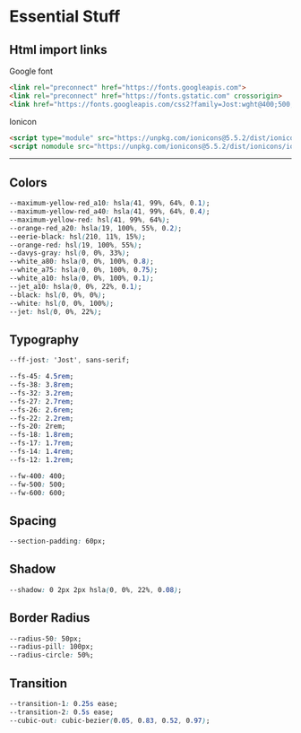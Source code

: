 # Essential Stuff

## Html import links

Google font

``` html
<link rel="preconnect" href="https://fonts.googleapis.com">
<link rel="preconnect" href="https://fonts.gstatic.com" crossorigin>
<link href="https://fonts.googleapis.com/css2?family=Jost:wght@400;500;600&display=swap" rel="stylesheet">
```

Ionicon

``` html
<script type="module" src="https://unpkg.com/ionicons@5.5.2/dist/ionicons/ionicons.esm.js"></script>
<script nomodule src="https://unpkg.com/ionicons@5.5.2/dist/ionicons/ionicons.js"></script>
```

---

## Colors

``` css
--maximum-yellow-red_a10: hsla(41, 99%, 64%, 0.1);
--maximum-yellow-red_a40: hsla(41, 99%, 64%, 0.4);
--maximum-yellow-red: hsl(41, 99%, 64%);
--orange-red_a20: hsla(19, 100%, 55%, 0.2);
--eerie-black: hsl(210, 11%, 15%);
--orange-red: hsl(19, 100%, 55%);
--davys-gray: hsl(0, 0%, 33%);
--white_a80: hsla(0, 0%, 100%, 0.8);
--white_a75: hsla(0, 0%, 100%, 0.75);
--white_a10: hsla(0, 0%, 100%, 0.1);
--jet_a10: hsla(0, 0%, 22%, 0.1);
--black: hsl(0, 0%, 0%);
--white: hsl(0, 0%, 100%);
--jet: hsl(0, 0%, 22%);
```

## Typography

``` css
--ff-jost: 'Jost', sans-serif;

--fs-45: 4.5rem;
--fs-38: 3.8rem;
--fs-32: 3.2rem;
--fs-27: 2.7rem;
--fs-26: 2.6rem;
--fs-22: 2.2rem;
--fs-20: 2rem;
--fs-18: 1.8rem;
--fs-17: 1.7rem;
--fs-14: 1.4rem;
--fs-12: 1.2rem;

--fw-400: 400;
--fw-500: 500;
--fw-600: 600;
```

## Spacing

``` css
--section-padding: 60px;
```

## Shadow

``` css
--shadow: 0 2px 2px hsla(0, 0%, 22%, 0.08);
```

## Border Radius

``` css
--radius-50: 50px;
--radius-pill: 100px;
--radius-circle: 50%;
```

## Transition

``` css
--transition-1: 0.25s ease;
--transition-2: 0.5s ease;
--cubic-out: cubic-bezier(0.05, 0.83, 0.52, 0.97);
```
